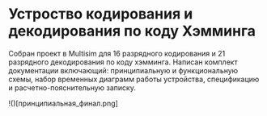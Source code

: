 # Устроство кодирования и декодирования по коду Хэмминга

Собран проект в Multisim для 16 разрядного кодирования и 21 разрядного декодирования по коду хэмминга. Написан комплект документации включающий: принципиальную и функциональную схемы, набор временных диаграмм работы устройства, спецификацию и расчетно-пояснительную записку.

!()[принципиальная_финал.png]
